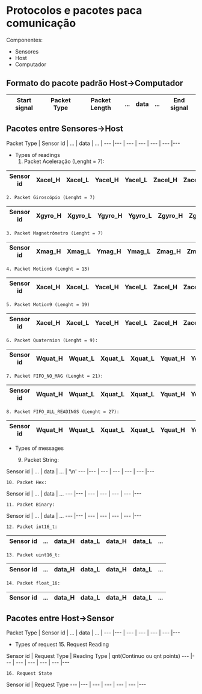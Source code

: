 # Protocolos e pacotes paca comunicação

Componentes:
*	Sensores
*	Host
*	Computador


##	Formato do pacote padrão Host->Computador

Start signal | Packet Type | Packet Length | ... | data | ... | End signal
--- |--- | --- | --- | --- | --- |---
##	Pacotes entre Sensores->Host
Packet Type | Sensor id |  ... | data | ... |
--- |--- | --- | --- | --- | --- |---

* Types of readings
	1. Packet Aceleração (Lenght = 7):

Sensor id |  Xacel_H |  Xacel_L |  Yacel_H |  Yacel_L |  Zacel_H |  Zacel_L
--- |--- | --- | --- | --- | --- |---
	
	2. Packet Giroscópio (Lenght = 7)

Sensor id |  Xgyro_H |  Xgyro_L |  Ygyro_H |  Ygyro_L |  Zgyro_H |  Zgyro_L
--- |--- | --- | --- | --- | --- |---
	
	3. Packet Magnetrômetro (Lenght = 7)

Sensor id |  Xmag_H |  Xmag_L |  Ymag_H |  Ymag_L |  Zmag_H |  Zmag_L
--- |--- | --- | --- | --- | --- |---

	4. Packet Motion6 (Lenght = 13)

Sensor id |	Xacel_H |  Xacel_L |  Yacel_H |  Yacel_L |  Zacel_H |  Zacel_L |Xgyro_H |  Xgyro_L |  Ygyro_H |  Ygyro_L |  Zgyro_H |  Zgyro_L
-------- | -------- | -------- | -------- | -------- | -------- | -------- | -------- | -------- | -------- | -------- | -------- | -------- | 

	5. Packet Motion9 (Lenght = 19)

Sensor id |	Xacel_H |  Xacel_L |  Yacel_H |  Yacel_L |  Zacel_H |  Zacel_L |Xgyro_H |  Xgyro_L |  Ygyro_H |  Ygyro_L |  Zgyro_H |  Zgyro_L |  Xmag_H |  Xmag_L |  Ymag_H |  Ymag_L |  Zmag_H |  Zmag_L
-------- | -------- | -------- | -------- | -------- | -------- | -------- | -------- | -------- | -------- | -------- | -------- | -------- | -------- | -------- | -------- | -------- | -------- | -------- | 

	6. Packet Quaternion (Lenght = 9):

Sensor id |  Wquat_H |  Wquat_L |  Xquat_L |  Xquat_L |  Yquat_H |  Yquat_L |  Zquat_H |  Zquat_L
-------- | -------- | -------- | -------- | -------- | -------- | -------- | -------- | -------- |

	7. Packet FIFO_NO_MAG (Lenght = 21):

Sensor id |  Wquat_H |  Wquat_L |  Xquat_L |  Xquat_L |  Yquat_H |  Yquat_L |  Zquat_H |  Zquat_L | Xacel_H |  Xacel_L |  Yacel_H |  Yacel_L |  Zacel_H |  Zacel_L | Xgyro_H |  Xgyro_L |  Ygyro_H |  Ygyro_L |  Zgyro_H |  Zgyro_L
--------- | -------- | -------- | -------- | -------- | -------- | -------- | -------- | -------- | -------- | -------- | ------- | -------- | -------- | -------- | ------- | -------- | -------- | -------- | -------- | -------- | 

	8. Packet FIFO_ALL_READINGS (Lenght = 27):
Sensor id |  Wquat_H |  Wquat_L |  Xquat_L |  Xquat_L |  Yquat_H |  Yquat_L |  Zquat_H |  Zquat_L | Xacel_H |  Xacel_L |  Yacel_H |  Yacel_L |  Zacel_H |  Zacel_L |Xgyro_H |  Xgyro_L |  Ygyro_H |  Ygyro_L |  Zgyro_H |  Zgyro_L |  Xmag_H |  Xmag_L |  Ymag_H |  Ymag_L |  Zmag_H |  Zmag_L
--------- | -------- | -------- | -------- | -------- | -------- | -------- | -------- | -------- | -------- | -------- | ------- | -------- | -------- | -------- | ------- | -------- | -------- | -------- | -------- | -------- | ------- | -------- | -------- | -------- | -------- | -------- | 


* Types of messages


	9. Packet String:

Sensor id | ... | data | ... | '\n'
--- |--- | --- | --- | --- | --- |---

	10. Packet Hex:

Sensor id | ... | data | ...
--- |--- | --- | --- | --- | --- |---

	11. Packet Binary:

Sensor id | ... | data | ...
--- |--- | --- | --- | --- | --- |---

	12. Packet int16_t:

Sensor id | ... | data_H | data_L | data_H | data_L | ...
--- |--- | --- | --- | --- | --- |---

	13. Packet uint16_t:

Sensor id | ... | data_H | data_L | data_H | data_L | ...
--- |--- | --- | --- | --- | --- |---

	14. Packet float_16:

Sensor id | ... | data_H | data_L | data_H | data_L | ...
--- |--- | --- | --- | --- | --- |---

##	Pacotes entre Host->Sensor

Packet Type | Sensor id |  ... | data | ... |
--- |--- | --- | --- | --- | --- |---

* Types of request
	15. Request Reading

Sensor id | Request Type | Reading Type | qnt(Continuo ou qnt points)
--- |--- | --- | --- | --- | --- |---

	16. Request State

Sensor id | Request Type
--- |--- | --- | --- | --- | --- |---
